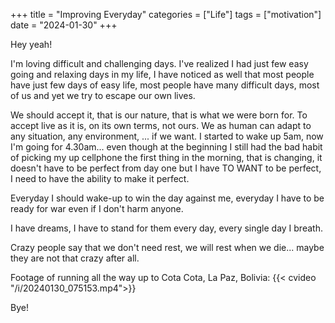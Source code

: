 +++
title = "Improving Everyday"
categories = ["Life"]
tags = ["motivation"]
date = "2024-01-30"
+++

Hey yeah!

I'm loving difficult and challenging days. I've realized I had just few easy going and relaxing days in my life, I have noticed as well that most people have just few days of easy life, most people have many difficult days, most of us and yet we try to escape our own lives.

We should accept it, that is our nature, that is what we were born for. To accept live as it is, on its own terms, not ours. We as human can adapt to any situation, any environment, ... if we want. I started to wake up 5am, now I'm going for 4.30am... even though at the beginning I still had the bad habit of picking my up cellphone the first thing in the morning, that is changing, it doesn't have to be perfect from day one but I have TO WANT to be perfect, I need to have the ability to make it perfect.

Everyday I should wake-up to win the day against me, everyday I have to be ready for war even if I don't harm anyone.

I have dreams, I have to stand for them every day, every single day I breath.

Crazy people say that we don't need rest, we will rest when we die... maybe they are not that crazy after all.

Footage of running all the way up to Cota Cota, La Paz, Bolivia:
{{< cvideo "/i/20240130_075153.mp4">}}

Bye!
